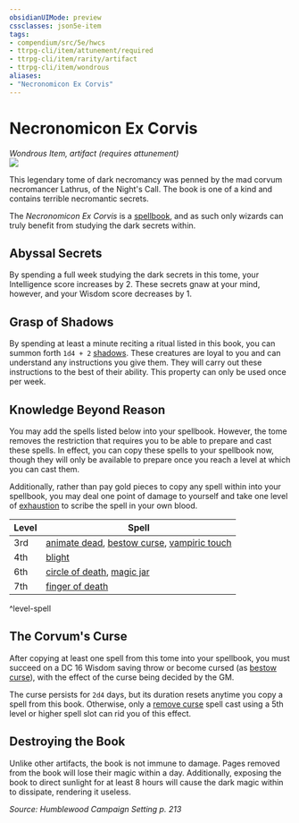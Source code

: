 ```yaml
---
obsidianUIMode: preview
cssclasses: json5e-item
tags:
- compendium/src/5e/hwcs
- ttrpg-cli/item/attunement/required
- ttrpg-cli/item/rarity/artifact
- ttrpg-cli/item/wondrous
aliases: 
- "Necronomicon Ex Corvis"
---
```

# Necronomicon Ex Corvis
*Wondrous Item, artifact (requires attunement)*  
![](/3-Mechanics/CLI/items/img/necronomicon-ex-corvis.webp#right)  


This legendary tome of dark necromancy was penned by the mad corvum necromancer Lathrus, of the Night's Call. The book is one of a kind and contains terrible necromantic secrets.

The *Necronomicon Ex Corvis* is a [spellbook](/3-Mechanics/CLI/items/spellbook.md), and as such only wizards can truly benefit from studying the dark secrets within.

## Abyssal Secrets

By spending a full week studying the dark secrets in this tome, your Intelligence score increases by 2. These secrets gnaw at your mind, however, and your Wisdom score decreases by 1.

## Grasp of Shadows

By spending at least a minute reciting a ritual listed in this book, you can summon forth `1d4 + 2` [shadows](/3-Mechanics/CLI/bestiary/undead/shadow.md). These creatures are loyal to you and can understand any instructions you give them. They will carry out these instructions to the best of their ability. This property can only be used once per week.

## Knowledge Beyond Reason

You may add the spells listed below into your spellbook. However, the tome removes the restriction that requires you to be able to prepare and cast these spells. In effect, you can copy these spells to your spellbook now, though they will only be available to prepare once you reach a level at which you can cast them.

Additionally, rather than pay gold pieces to copy any spell within into your spellbook, you may deal one point of damage to yourself and take one level of [exhaustion](/3-Mechanics/CLI/rules/conditions.md#exhaustion) to scribe the spell in your own blood.

| Level | Spell |
|-------|-------|
| 3rd | [animate dead](/3-Mechanics/CLI/spells/animate-dead.md), [bestow curse](/3-Mechanics/CLI/spells/bestow-curse.md), [vampiric touch](/3-Mechanics/CLI/spells/vampiric-touch.md) |
| 4th | [blight](/3-Mechanics/CLI/spells/blight.md) |
| 6th | [circle of death](/3-Mechanics/CLI/spells/circle-of-death.md), [magic jar](/3-Mechanics/CLI/spells/magic-jar.md) |
| 7th | [finger of death](/3-Mechanics/CLI/spells/finger-of-death.md) |
^level-spell

## The Corvum's Curse

After copying at least one spell from this tome into your spellbook, you must succeed on a DC 16 Wisdom saving throw or become cursed (as [bestow curse](/3-Mechanics/CLI/spells/bestow-curse.md)), with the effect of the curse being decided by the GM.

The curse persists for `2d4` days, but its duration resets anytime you copy a spell from this book. Otherwise, only a [remove curse](/3-Mechanics/CLI/spells/remove-curse.md) spell cast using a 5th level or higher spell slot can rid you of this effect.

## Destroying the Book

Unlike other artifacts, the book is not immune to damage. Pages removed from the book will lose their magic within a day. Additionally, exposing the book to direct sunlight for at least 8 hours will cause the dark magic within to dissipate, rendering it useless.

*Source: Humblewood Campaign Setting p. 213*